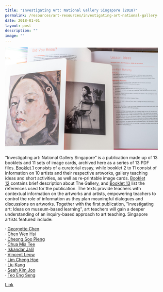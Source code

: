 ```yaml
---
title: "Investigating Art: National Gallery Singapore (2018)"
permalink: /resources/art-resources/investigating-art-national-gallery-singapore/
date: 2018-01-01
layout: post
description: ""
image: ""
---
```

![](/images/l1000234.jpg)

“Investigating art: National Gallery Singapore” is a publication made up of 13 booklets and 11 sets of image cards, archived here as a series of 13 PDF files. [Booklet 1](https://go.gov.sg/investigating-art-ngs-intro) consists of a curatorial essay, while booklet 2 to 11 consist of information on 10 artists and their respective artworks, gallery teaching ideas and short activities, as well as re-printable image cards. [Booklet 12](https://go.gov.sg/investigating-art-ngs-about) contains brief description about The Gallery, and [Booklet 13](https://go.gov.sg/investigating-art-ngs-ref) list the references used for the publication. The texts provide teachers with contextual information on the artworks and artists, empowering teachers to control the role of information as they plan meaningful dialogues and discussions on artworks. Together with the first publication, "Investigating art: Ideas on museum-based learning", art teachers will gain a deeper understanding of an inquiry-based approach to art teaching. Singapore artists featured include:   
  
· [Georgette Chen](https://go.gov.sg/investigating-art-ngs-georgettechen)   
· [Chen Wen Hsi](https://go.gov.sg/investigating-art-ngs-chenwenhsi)  
· [Cheong Soo Pieng](https://go.gov.sg/investigating-art-ngs-cheongsoopieng)  
· [Chua Mia Tee](https://go.gov.sg/investigating-art-ngs-chuamiatee)   
· [Iskandar Jalil](https://go.gov.sg/investigating-art-iskandarjalil)   
· [Vincent Leow](https://go.gov.sg/investigating-art-ngs-vincentleow)   
· [Lim Cheng Hoe](https://www.opal2.moe.edu.sg/app/ccpm/content/6704a90a-4a42-404c-8523-44eefc05da65)  
· [Liu Kang](https://go.gov.sg/investigating-art-ngs-liukang)  
· [Seah Kim Joo](https://go.gov.sg/investigating-art-ngs-seahkimjoo)  
· [Teo Eng Seng](https://go.gov.sg/investigating-art-ngs-teoengseng)

[Link](https://go.gov.sg/investigating-art-ngs-menu)